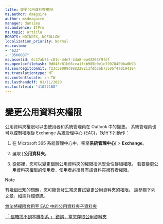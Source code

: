 ```yaml
---
title: 變更公用資料夾權限
ms.author: dmaguire
author: msdmaguire
manager: dansimp
ms.audience: ITPro
ms.topic: article
ROBOTS: NOINDEX, NOFOLLOW
localization_priority: Normal
ms.custom:
- "633"
- "3500007"
ms.assetid: 0c37ab75-c81c-44e7-bda8-ea43263f9fdf
ms.openlocfilehash: 9d043e81b66cea1fcb985b0e1e79078409ba0b93
ms.sourcegitcommit: f23c39009d988228213fdb2bb7350bf4a0194194
ms.translationtype: MT
ms.contentlocale: zh-TW
ms.lasthandoff: 01/11/2020
ms.locfileid: "41022188"
---
```

# <a name="changing-public-folder-permissions"></a>變更公用資料夾權限

公用資料夾權限可以由使用者和系統管理員在 Outlook 中的變更。 系統管理員也可以控制權限從 Exchange 系統管理中心 (EAC)，執行下列動作：
  
1. 在 Microsoft 365 系統管理中心中，移至**系統管理中心**[ \> **Exchange**。

2. 選取 [**公用資料夾**。

3. 從那裡，您可以變更個別公用資料夾的權限指派安全性群組權限。 若要變更公用資料夾權限的使用者，使用者必須具有該資料夾擁有者權限。

> [!NOTE]
> 有幾個已知的問題，您可能會發生當您嘗試變更公用資料夾的權限。 請參閱下列文章，如需詳細資訊。
>
> [無法將權限套用至 EAC 中的公用資料夾子資料夾](https://docs.microsoft.com/exchange/troubleshoot/public-folders/can%E2%80%99t-apply-permissions-public-folder-subfolders)
>
> [「 信箱找不到本機樹系 」 錯誤，當您存取公用資料夾](https://docs.microsoft.com/exchange/troubleshoot/public-folders/mailbox-not-found-local-forest-public-folder)
